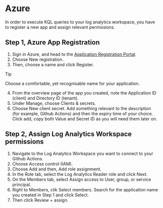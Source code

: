 # Azure
In order to execute KQL queries to your log analytics workspace, you have to register a new app and assign relevant permissions.

## Step 1, Azure App Registration

1. Sign in Azure, and head to the [Application Registration Portal](https://portal.azure.com/#blade/Microsoft_AAD_IAM/ActiveDirectoryMenuBlade/RegisteredApps).
2. Choose New registration.
3. Then, choose a name and click Register.
> [!TIP]
> Choose a comfortable, yet recognisable name for your application.
4. From the overview page of the app you created, note the Application ID (client) and Directory ID (tenant).
5. Under Manage, choose Clients & secrets.
6. Choose New client secret. Add something relevant to the description (for example, Github Actions) and then the expiry time of your choice. Click add, copy both Value and Secret ID as you will need them later on.

## Step 2, Assign Log Analytics Workspace permissions

1. Navigate to the Log Analytics Workspace you want to connect to your Github Actions.
2. Choose Access control (IAM).
3. Choose Add and then, Add role assignment.
4. In the Role tab, select the Log Analytics Reader role and click Next.
5. On the Members tab, select Assign access to  User, group, or service principal.
6. Right to Members, clik Select members. Search for the application name you created in Step 1 and click Select.
7. Then click  Review + assign.
